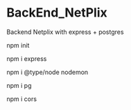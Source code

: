 # BackEnd_NetPlix
Backend Netplix with express + postgres

npm init

npm i express

npm i @type/node nodemon

npm i pg

npm i cors
